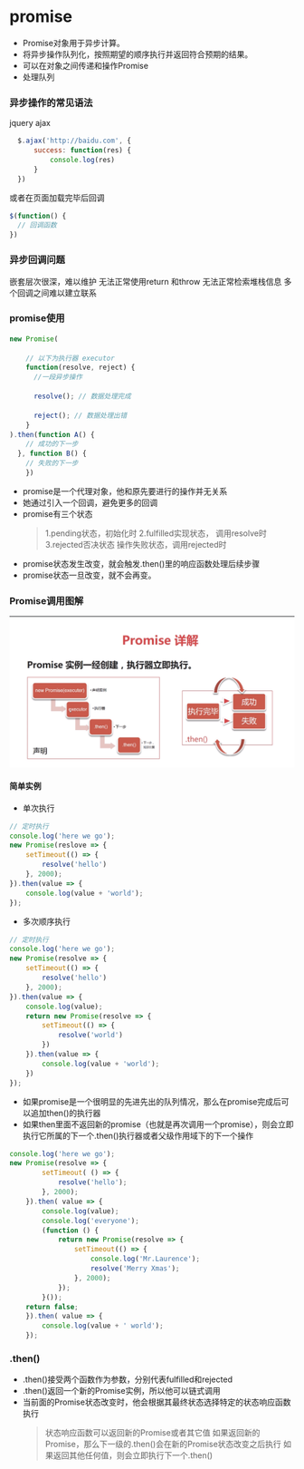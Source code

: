 # promise
* Promise对象用于异步计算。
* 将异步操作队列化，按照期望的顺序执行并返回符合预期的结果。
* 可以在对象之间传递和操作Promise
* 处理队列
### 异步操作的常见语法
  jquery ajax
```javascript
  $.ajax('http://baidu.com', {
      success: function(res) {
          console.log(res)
      }
  })
  ```
  或者在页面加载完毕后回调
```javascript
$(function() {
  // 回调函数
})
```
### 异步回调问题
嵌套层次很深，难以维护
无法正常使用return 和throw
无法正常检索堆栈信息
多个回调之间难以建立联系

### promise使用
````javascript
new Promise(
    
    // 以下为执行器 executor
    function(resolve, reject) {
      //一段异步操作
      
      resolve(); // 数据处理完成
      
      reject(); // 数据处理出错 
    }
).then(function A() {
    // 成功的下一步
  }, function B() {
    // 失败的下一步
    })
````
* promise是一个代理对象，他和原先要进行的操作并无关系
* 她通过引入一个回调，避免更多的回调
* promise有三个状态
    > 1.pending状态，初始化时 
    > 2.fulfilled实现状态， 调用resolve时
    > 3.rejected否决状态 操作失败状态，调用rejected时
* promise状态发生改变，就会触发.then()里的响应函数处理后续步骤
* promise状态一旦改变，就不会再变。

### Promise调用图解
![Promise](../img/Promise.jpg)

#### 简单实例
* 单次执行
````javascript 1.6
// 定时执行
console.log('here we go');
new Promise(reslove => {
    setTimeout(() => {
        resolve('hello')
    }, 2000);
}).then(value => {
    console.log(value + 'world');
});
````
* 多次顺序执行

````javascript 1.6
// 定时执行
console.log('here we go');
new Promise(resolve => {
    setTimeout(() => {
        resolve('hello')
    }, 2000);
}).then(value => { 
    console.log(value);
    return new Promise(resolve => {
        setTimeout(() => {
            resolve('world')
        })
    }).then(value => {
        console.log(value + 'world');
    })
});
````
* 如果promise是一个很明显的先进先出的队列情况，那么在promise完成后可以追加then()的执行器
* 如果then里面不返回新的promise（也就是再次调用一个promise），则会立即执行它所属的下一个.then()执行器或者父级作用域下的下一个操作
````javascript
console.log('here we go');
new Promise(resolve => {
        setTimeout( () => {
            resolve('hello');
        }, 2000);
    }).then( value => {
        console.log(value);
        console.log('everyone');
        (function () {
            return new Promise(resolve => {
                setTimeout(() => {
                    console.log('Mr.Laurence');
                    resolve('Merry Xmas');
                }, 2000);
            });
        }());
    return false;
    }).then( value => {
        console.log(value + ' world');
    });
````

### .then()
* .then()接受两个函数作为参数，分别代表fulfilled和rejected
* .then()返回一个新的Promise实例，所以他可以链式调用
* 当前面的Promise状态改变时，他会根据其最终状态选择特定的状态响应函数执行
    >状态响应函数可以返回新的Promise或者其它值
    如果返回新的Promise，那么下一级的.then()会在新的Promise状态改变之后执行
    如果返回其他任何值，则会立即执行下一个.then()

     


  